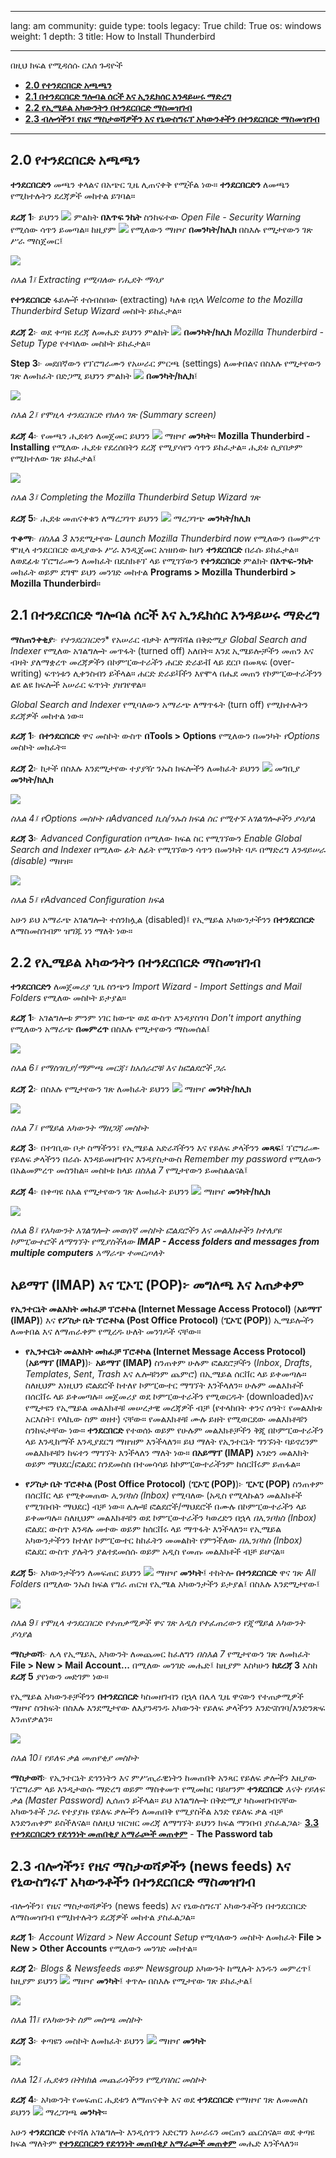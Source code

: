 

---

lang: am
community: guide
type: tools
legacy: True
child: True
os: windows
weight: 1
depth: 3
title: How to Install Thunderbird

---

በዚህ ክፍል የሚዳሰሱ ርእሰ ጉዳዮች

- [**2.0 የተንደርበርድ አጫጫን**](#2.0)
- [**2.1 በተንደርበርድ ግሎባል ሰርች እና ኢንዴክሰር እንዳይሠሩ ማድረግ**](#2.1)
- [**2.2 የኢሜይል አካውንትን በተንደርበርድ ማስመዝገብ**](#2.2)
- [**2.3 ብሎጎችን፣ የዜና ማስታወሻዎችን እና የኒውስግሩፕ አካውንቶችን በተንደርበርድ ማስመዝገብ**](#2.3)

-------


<a name="2.0"></a>
## 2.0 የተንደርበርድ አጫጫን ##

**ተንደርበርድን** መጫን ቀላልና በአጭር ጊዜ ሊጠናቀቅ የሚችል ነው። **ተንደርበርድን** ለመጫን የሚከተሉትን ደረጃዎች መከተል ይገባል። 


**ደረጃ 1**፦ ይህንን ![](/sbox/screen/thunderbird-en/01.png) ምልክት **በእጥፍ ንኬት** ስንከፍተው *Open File - Security Warning* የሚሰው ሳጥን ይመጣል። ከዚያም ![](/sbox/screen/thunderbird-en/02.png) የሚለውን ማዘዣ **በመንካት/ክሊክ** በስእሉ የሚታየውን ገጽ ሥራ ማስጀመር፤

![](/sbox/screen/thunderbird-en/03.png) 

*ስእል 1፤ Extracting የሚባለው የሒደት ማሳያ*


**የተንደርበርድ** ፋይሎች ተሰብስበው (extracting) ካለቁ በኋላ *Welcome to the Mozilla Thunderbird Setup Wizard* መስኮት ይከፈታል።


**ደረጃ 2**፦ ወደ ቀጣዩ ደረጃ ለመሔድ ይህንን ምልክት ![](/sbox/screen/thunderbird-en/04.png) **በመንካት/ክሊክ** *Mozilla Thunderbird - Setup Type* የተባለው መስኮት ይከፈታል።

**Step 3**፦ መደበኛውን የፕሮግራሙን የአሠራር ምርጫ (settings) ለመቀበልና በስእሉ የሚታየውን  ገጽ ለመክፈት በድጋሚ ይህንን ምልክት  ![](/sbox/screen/thunderbird-en/04.png) **በመንካት/ክሊክ**፤

![](/sbox/screen/thunderbird-en/05.png)

*ስእል 2፤ የሞዚላ ተንደርበርድ የክለሳ ገጽ (Summary screen)*


**ደረጃ 4**፦ የመጫን ሒደቱን ለመጀመር  ይህንን ![](/sbox/screen/thunderbird-en/06.png) ማዘዣ **መንካት**። **Mozilla Thunderbird - Installing** የሚለው ሒደቱ የደረሰበትን ደረጃ የሚያሳየን ሳጥን ይከፈታል። ሒደቱ ሲያበቃም የሚከተለው ገጽ ይከፈታል፤

![](/sbox/screen/thunderbird-en/07.png)

*ስእል 3፤ Completing the Mozilla Thunderbird Setup Wizard  ገጽ*


**ደረጃ 5**፦ ሒደቱ መጠናቀቁን ለማረጋገጥ ይህንን  ![](/sbox/screen/thunderbird-en/08.png)  ማረጋገጭ **መንካት/ክሊክ**

**ጥቆማ**፦ *በስእል 3* እንደሚታየው *Launch Mozilla Thunderbird now* የሚለውን በመምረጥ ሞዚላ ተንደርበርድ ወዲያውኑ ሥራ እንዲጀመር አዝዘነው ከሆነ **ተንደርበርድ** በራሱ ይከፈታል። ለወደፊቱ ፕሮግራሙን ለመክፈት በዴስክቶፕ ላይ የሚገኘውን **የተንደርበርድ** ምልክት **በእጥፍ-ንኬት** መክፈት ወይም ደግሞ ይህን መንገድ መከተል **Programs > Mozilla Thunderbird > Mozilla Thunderbird**።


<a name="2.1"></a>
## 2.1 በተንደርበርድ ግሎባል ሰርች እና ኢንዴክሰር እንዳይሠሩ ማድረግ ##


**ማስጠንቀቂያ**፦ *የተንደርበርድን** የአሠራር ብቃት ለማሻሻል በቅድሚያ *Global Search and Indexer* የሚለው አገልግሎት መጥፋት (turned off) አለበት። እንደ ኢሜይሎቻችን መጠን እና ብዛት ያለማቋረጥ መረጃዎችን በኮምፒውተራችን ሐርድ ድራይቭ ላይ ደርቦ በመጻፍ (over-writing) ፍጥነቱን ሊቀንስብን ይችላል። ሐርድ ድራይቫችን እየሞላ በሔደ መጠን የኮምፒውተራችንን ልዩ ልዩ ክፍሎች አሠራር ፍጥነት ያዘገየዋል።

*Global Search and Indexer* የሚባለውን አማራጭ ለማጥፋት (turn off) የሚከተሉትን ደረጃዎች መከተል ነው።


**ደረጃ 1**፦ **በተንደርበርድ** ዋና መስኮት ውስጥ **በTools > Options** የሚለውን በመንካት *የOptions* መስኮት መክፈት።

**ደረጃ 2**፦ ከታች በስእሉ እንደሚታየው ተያያዥ ንኡስ ክፍሎችን ለመክፈት ይህንን ![](/sbox/screen/thunderbird-en/09.png) መግቢያ **መንካት/ክሊክ**

![](/sbox/screen/thunderbird-en/10.png)

*ስእል 4፤ የOptions መስኮት በAdvanced ኪስ/ንኡስ ክፍል ስር የሚተኙ አገልግሎቶችን ያሳያል*


**ደረጃ 3**፦ *Advanced Configuration* በሚለው ክፍል ስር የሚገኘውን *Enable Global Search and Indexer* በሚለው ፊት ለፊት የሚገኘውን ሳጥን በመንካት ባዶ በማድረግ *እንዳይሠራ (disable)* ማዘዝ።

![](/sbox/screen/thunderbird-en/11.png)

*ስእል 5፤ የAdvanced Configuration ክፍል*

አሁን ይህ አማራጭ አገልግሎት ተሰንክሏል (disabled)፤ የኢሜይል አካውንታችንን **በተንደርበርድ** ለማስመስገብም ዝግጁ ነን ማለት ነው።


<a name="2.2"></a>
## 2.2 የኢሜይል አካውንትን በተንደርበርድ ማስመዝገብ ## 


**ተንደርበርድን** ለመጀመሪያ ጊዜ ስንጭን *Import Wizard - Import Settings and Mail Folders* የሚለው መስኮት ይታያል።

**ደረጃ 1**፦ አገልግሎቱ ምንም ነገር ከውጭ ወደ ውስጥ እንዳያስገባ *Don't import anything* የሚለውን አማራጭ **በመምረጥ** በስእሉ የሚታየውን ማስመሰል፤
 
![](/sbox/screen/thunderbird-en/12.png)

*ስእል 6፤ የማስገቢያ/ማምጫ መርጃ፣ ከአሰራሮቹ እና ከፎልደሮች ጋራ*


**ደረጃ 2**፦ በስእሉ የሚታየውን ገጽ ለመክፈት ይህንን ![](/sbox/screen/thunderbird-en/04.png) ማዘዣ **መንካት/ክሊክ** 

![](/sbox/screen/thunderbird-en/13.png)

*ስእል 7፤ የሜይል አካውንት ማዘጋጃ መስኮት*


**ደረጃ 3**፦ በተገቢው ቦታ ስማችንን፣ የኢሜይል አድራሻችንን እና የይለፍ ቃላችንን **መጻፍ**፤ ፕሮግራሙ የይለፍ ቃላችንን በራሱ እንዳይመዘግብና እንዳያስታውስ *Remember my password* የሚለውን በአልመምረጥ መሰንከል። መስኮቱ ከላይ *በስእል 7* የሚታየውን ይመስልልናል፤


**ደረጃ 4**፦ በቀጣዩ ስእል የሚታየውን ገጽ ለመክፈት ይህንን ![](/sbox/screen/thunderbird-en/14.png)  ማዘዣ **መንካት/ክሊክ** 

![](/sbox/screen/thunderbird-en/15.png)


*ስእል 8፤ የአካውንት አገልግሎት መወሰኛ መስኮት ፎልደሮችን እና መልእክቶችን ከተለያዩ ኮምፒውተሮች ለማግኘት የሚያስችለው **IMAP - Access folders and messages from multiple computers** አማራጭ ተመርጦለት*


## አይማፕ (IMAP) እና ፒኦፒ (POP)፦ መግለጫ እና አጠቃቀም ###


**የኢንተርኔት መልእክት መክፈቻ ፕሮቶኮል (Internet Message Access Protocol)** (**አይማፕ (IMAP)**) እና **የፖስታ ቤት ፕሮቶኮል (Post Office Protocol)** (**ፒኦፒ (POP)**) ኢሜይሎችን ለመቀበል እና ለማጠራቀም የሚረዱ ሁለት መንገዶች ናቸው።  

- **የኢንተርኔት መልእክት መክፈቻ ፕሮቶኮል (Internet Message Access Protocol)** (**አይማፕ (IMAP)**)፦ **አይማፕ (IMAP)** ስንጠቀም ሁሉም ፎልደሮቻችን (*Inbox*, *Drafts*, *Templates*, *Sent*, *Trash* እና ሌሎቹንም ጨምሮ) በኢሜይል ሰርቨር ላይ ይቀመጣሉ። ስለዚህም እነዚህን ፎልደሮች ከተለየ ኮምፒውተር ማግኘት እንችላለን። ሁሉም መልእክቶች በሰርቨሩ ላይ ይቀመጣሉ። መጀመሪያ ወደ ኮምፒውተራችን የሚወርዱት (downloaded)እና የሚታዩን የኢሜይል መልእክቶቹ መሠረታዊ መረጃዎች ብቻ (የተላከበት ቀንና ሰዓት፣ የመልእክቱ አርእስት፣ የላኪው ስም ወዘተ)  ናቸው። የመልእክቶቹ ሙሉ ይዘት የሚወርደው መልእክቶቹን ስንከፍታቸው ነው።   **ተንደርበርድ** የተወሰኑ ወይም የሁሉም መልእክቶቻችን ቅጂ በኮምፒውተራችን ላይ እንዲከማች  እንዲያደርግ ማዘዝም እንችላለን። ይህ ማለት የኢንተርኔት ግንኙነት ባይኖረንም መልእክቶቹን ከፍተን ማግኘት እንችላለን ማለት ነው። **በአይማፕ (IMAP)** አንድን መልእክት ወይም ማህደር/ፎልደር ስንደመስስ በተመሳሳይ ከኮምፒውተራችንም ከሰርቨሩም ይጠፋል።

- **የፖስታ ቤት ፕሮቶኮል (Post Office Protocol)** (**ፒኦፒ (POP)**)፦ **ፒኦፒ (POP)** ስንጠቀም በሰርቨር ላይ የሚቀመጠው *ኢንቦክስ (Inbox)* የሚባለው (አዲስ የሚላኩልን መልእክቶች የሚገቡበት ማህደር) ብቻ ነው። ሌሎቹ ፎልደሮች/ማህደሮች በሙሉ በኮምፒውተራችን ላይ ይቀመጣሉ። ስለዚህም መልእክቶቹን ወደ ኮምፒውተራችን ካወረድን በኋላ *በኢንቦክስ (Inbox)* ፎልደር ውስጥ እንዳሉ መተው ወይም ከሰርቨሩ ላይ ማጥፋት እንችላለን። የኢሜይል አካውንታችንን ከተለየ ኮምፒውተር ከከፈትን መመልከት የምንችለው *በኢንቦክስ (Inbox)* ፎልደር ውስጥ ያሉትን ያልተደመሰሱ ወይም አዲስ የመጡ መልእክቶች ብቻ ይሆናል።


**ደረጃ 5**፦ አካውንታችንን ለመፍጠር ይህንን ![](/sbox/screen/thunderbird-en/16.png) ማዘዣ **መንካት**፤ ተከትሎ **በተንደርበርድ** ዋና ገጽ *All Folders* በሚለው ንኡስ ክፍል የግራ ጠርዝ የኢሜል አካውንታችን ይታያል፤ በስእሉ እንደሚታየው፤

![](/sbox/screen/thunderbird-en/17.png)

*ስእል 9፤ የሞዚላ ተንደርበርድ የተጠቃሚዎች ዋና ገጽ አዲስ የተፈጠረውን የጂሜይል አካውንት ያሳያል*


**ማስታወሻ**፦ ሌላ የኢሜይኢ አካውንት ለመጨመር ከፈለግን *በስእል 7* የሚታየውን ገጽ ለመክፈት **File > New > Mail Account...** በሚለው መንገድ መሔድ፤ ከዚያም እስካሁን **ከደረጃ 3** እስከ **ደረጃ 5** ያየነውን መድገም ነው።
 
የኢሜይል አካውንቶቻችንን **በተንደርበርድ** ካስመዘገብን በኋላ በሌላ ጊዜ ዋናውን የተጠቃሚዎች ማዘዣ ስንከፍት በስእሉ እንደሚታየው ለእያንዳንዱ አካውንት የይለፍ ቃላችንን እንድናስገባ/እንድንጽፍ እንጠየቃልን። 

![](/sbox/screen/thunderbird-en/20.png)

*ስእል 10፤ የይለፍ ቃል መጠየቂያ መስኮት*
 

**ማስታወሻ**፦ የኢንተርኔት ደኅንነትን እና ምሥጢራዊነትን ከመጠበቅ አንጻር የይለፍ ቃሎችን እዚያው ፕሮግራም ላይ እንዲታወሱ ማድረግ ወይም ማስቀመጥ የሚመከር ባይሆንም **ተንደርበርድ** *እናት የይለፍ ቃል (Master Password)* ሊሰጠን ይችላል። ይህ አገልግሎት በቅድሚያ ካስመዘገብናቸው አካውንቶች ጋራ የተያያዙ የይለፍ ቃሎችን ለመጠበቅ የሚያስችል አንድ የይለፍ ቃል ብቻ እንድንጠቀም ይስችለናል። ስለዚህ ዝርዝር መረጃ ለማግኘት ይህንን ክፍል ማንበብ ያስፈልጋል፦ [**3.3 የተንደርበርድን የደኅንነት መጠበቂያ አማራጮች መጠቀም**](/am/thunderbird_security#3.3) - **The Password tab**


<a name="2.3"></a>
## 2.3 ብሎጎችን፣ የዜና ማስታወሻዎችን (news feeds) እና የኒውስግሩፕ አካውንቶችን በተንደርበርድ ማስመዝገብ ##

ብሎጎችን፣ የዜና ማስታወሻዎችን (news feeds) እና የኒውስግሩፕ አካውንቶችን በተንደርበርድ ለማስመዝገብ የሚከተሉትን ደረጃዎች መከተል ያስፈልጋል።

**ደረጃ 1**፦ *Account Wizard > New Account Setup* የሚባለውን መስኮት ለመክፈት **File > New > Other Accounts** የሚለውን መንገድ መከተል።


**ደረጃ 2**፦ *Blogs & Newsfeeds* ወይም *Newsgroup* አካውንት ከሚሉት አንዱን መምረጥ፤ ከዚያም ይህንን ![](/sbox/screen/thunderbird-en/04.png) ማዘዣ **መንካት**፤ ቀጥሎ በስእሉ የሚታየው ገጽ ይከፈታል፤
 
![](/sbox/screen/thunderbird-en/21.png)

*ስእል 11፤ የአካውንት ስም መስጫ መስኮት*


**ደረጃ 3**፦ ቀጣዩን መስኮት ለመክፈት ይህንን  ![](/sbox/screen/thunderbird-en/04.png) ማዘዣ **መንካት** 

![](/sbox/screen/thunderbird-en/22.png)

*ስእል 12፤ ሒደቱን በትክክል መጨራሳችንን የሚያበስር መስኮት*


**ደረጃ 4**፦ አካውንት የመፍጠር ሒደቱን ለማጠናቀቅ እና ወደ **ተንደርበርድ** የማዘዣ ገጽ ለመመለስ ይህንን  ![](/sbox/screen/thunderbird-en/08.png) ማረጋገጫ **መንካት**።

አሁን **ተንደርበርድ** የተሻለ አገልግሎት እንዲሰጥን አድርግን አሠራሩን መርጠን ጨርሰናል። ወደ ቀጣዩ ክፍል ማለትም [**የተንደርበርድን የደኅንነት መጠበቂያ አማራጮች መጠቀም**](/am/thunderbird_security) መሔድ እንችላለን።



